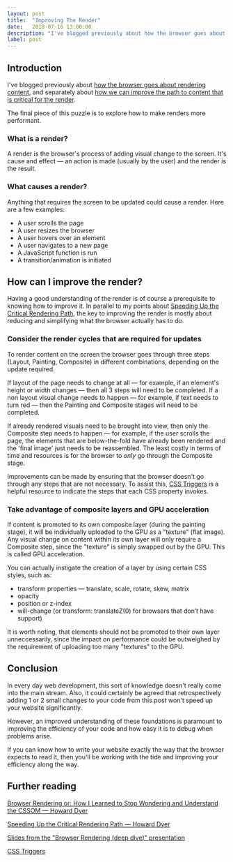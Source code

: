 ```yaml
---
layout: post
title:  "Improving The Render"
date:   2018-07-16 13:00:00
description: "I've blogged previously about how the browser goes about rendering content, and separately about how we can improve the path to content that is critical for the render. The final piece of this puzzle is to explore how to make renders more performant."
label: post
---
```


## Introduction

I've blogged previously about <a href="http://howard-dyer.co.uk/browser-rendering-or-how-i-learned-to-stop-wondering-and-understand-the-cssom.html" target="_blank">how the browser goes about rendering content</a>, and separately about <a href="http://howard-dyer.co.uk/speeding-up-the-critical-rendering-path.html" target="_blank">how we can improve the path to content that is critical for the render</a>.

The final piece of this puzzle is to explore how to make renders more performant.

### What is a render?

A render is the browser's process of adding visual change to the screen. It's cause and effect &mdash; an action is made (usually by the user) and the render is the result.

### What causes a render?

Anything that requires the screen to be updated could cause a render. Here are a few examples:
<ul>
	<li>A user scrolls the page</li>
	<li>A user resizes the browser</li>
	<li>A user hovers over an element</li>
    <li>A user navigates to a new page</li>
	<li>A JavaScript function is run</li>
	<li>A transition/animation is initiated</li>
</ul>

## How can I improve the render?

Having a good understanding of the render is of course a prerequisite to knowing how to improve it. In parallel to my points about <a href="http://http://howard-dyer.co.uk/speeding-up-the-critical-rendering-path.html" target="_blank">Speeding Up the Critical Rendering Path</a>, the key to improving the render is mostly about reducing and simplifying what the browser actually has to do.

### Consider the render cycles that are required for updates

To render content on the screen the browser goes through three steps (Layout, Painting, Composite) in different combinations, depending on the update required.

If layout of the page needs to change at all &mdash; for example, if an element's height or width changes &mdash; then all 3 steps will need to be completed. If a non layout visual change needs to happen &mdash; for example, if text needs to turn red &mdash; then the Painting and Composite stages will need to be completed.

If already rendered visuals need to be brought into view, then only the Composite step needs to happen &mdash; for example, if the user scrolls the page, the elements that are below-the-fold have already been rendered and the 'final image' just needs to be reassembled. The least costly in terms of time and resources is for the browser to *only* go through the Composite stage.

Improvements can be made by ensuring that the browser doesn't go through any steps that are not necessary. To assist this, <a href="https://csstriggers.com/" target="_blank">CSS Triggers</a> is a helpful resource to indicate the steps that each CSS property invokes.

### Take advantage of composite layers and GPU acceleration

If content is promoted to its own composite layer (during the painting stage), it will be individually uploaded to the GPU as a "texture" (flat image). Any visual change on content within its own layer will only require a Composite step, since the "texture" is simply swapped out by the GPU. This is called GPU acceleration.

You can actually instigate the creation of a layer by using certain CSS styles, such as:

<ul>
    <li>transform properties &mdash; translate, scale, rotate, skew, matrix</li>
    <li>opacity</li>
    <li>position or z-index</li>
    <li>will-change (or transform: translateZ(0) for browsers that don’t have support)</li>
</ul>

It is worth noting, that elements should not be promoted to their own layer unneccessarily,  since the impact on performance could be outweighed by the requirement of uploading too many "textures" to the GPU.

## Conclusion

In every day web development, this sort of knowledge doesn't really come into the main stream. Also, it could certainly be agreed that retrospectively adding 1 or 2 small changes to your code from this post won't speed up your website significantly.

However, an improved understanding of these foundations is paramount to improving the efficiency of your code and how easy it is to debug when problems arise.

If you can know how to write your website exactly the way that the browser expects to read it, then you'll be working with the tide and improving your efficiency along the way.

## Further reading

<a href="http://howard-dyer.co.uk/browser-rendering-or-how-i-learned-to-stop-wondering-and-understand-the-cssom.html"
target="_blank">Browser Rendering or: How I Learned to Stop Wondering and Understand the CSSOM — Howard Dyer</a>

<a href="http://howard-dyer.co.uk/speeding-up-the-critical-rendering-path.html" target="_blank">Speeding Up the Critical Rendering Path — Howard Dyer</a>

<a href="https://docs.google.com/presentation/d/1tADQjXUTpXKi8srWbPp7EfmF68Gx-krhVBxT5NgmHxk/edit?usp=sharing" target="_blank">Slides from the "Browser Rendering (deep dive)" presentation</a>

<a href="https://csstriggers.com/" target="_blank">CSS Triggers</a>
